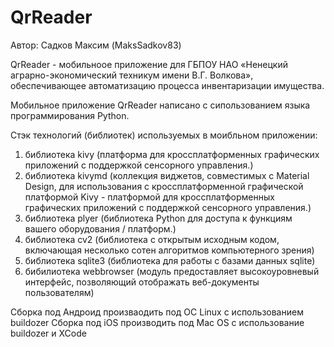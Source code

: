 # QrReader
Автор: Садков Максим (MaksSadkov83)

QrReader - мобильноое приложение для ГБПОУ НАО «Ненецкий аграрно-экономический техникум имени В.Г. Волкова», обеспечивающее автоматизацию процесса инвентаризации имущества.

Мобильное приложение QrReader написано с сипользованием языка программирования Python.

Стэк технологий (библиотек) используемых в моибльном приложении:
  1. библиотека kivy (платформа для кроссплатформенных графических приложений с поддержкой сенсорного управления.)
  2. библиотека kivymd (коллекция виджетов, совместимых с Material Design, для использования с кроссплатформенной графической платформой Kivy - платформой для кроссплатформенных графических приложений с поддержкой сенсорного управления.)
  3. библиотека plyer (библиотека Python для доступа к функциям вашего оборудования / платформ.)
  4. библиотека cv2 (библиотека с открытым исходным кодом, включающая несколько сотен алгоритмов компьютерного зрения)
  5. библиотека sqlite3 (библиотека для работы с базами данных sqlite)
  6. бибилиотека webbrowser (модуль предоставляет высокоуровневый интерфейс, позволяющий отображать веб-документы пользователям)

Сборка под Андроид произваодить под ОС Linux с использованием buildozer
Сборка под iOS производить под Mac OS с использование buildozer и XCode

